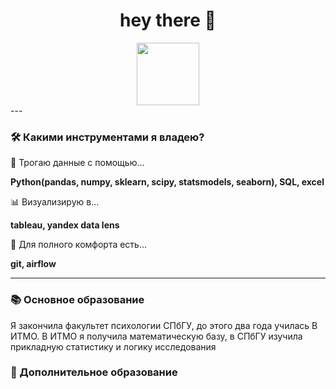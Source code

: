 <div id="header" align="center">
  <h1 align="center">
  hey there 👋
  </h1>
  <img src="https://media.giphy.com/media/5PDOmkYeA8rdK/giphy.gif" width="100"/>
</div>

<div id="skills">
 --- 

### :hammer_and_wrench: Какими инструментами я владею?
   :telescope: Трогаю данные с помощью...
  
  <b> Python(pandas, numpy, sklearn, scipy,  statsmodels, seaborn), SQL, excel </b>
  
   :bar_chart: Визуализирую в...
  
  <b> tableau, yandex data lens </b>
  
   :saxophone: Для полного комфорта есть...
  
  <b> git, airflow </b>
  
  ---
### :books: Основное образование
  Я закончила факультет психологии СПбГУ, до этого два года училась В ИТМО. В ИТМО я получила математическую базу, в СПбГУ изучила прикладную статистику и логику исследования
  
### :scroll: Дополнительное образование
</div>



<!--
**KristinaBataeva/KristinaBataeva** is a ✨ _special_ ✨ repository because its `README.md` (this file) appears on your GitHub profile.

Here are some ideas to get you started:

- 🔭 I’m currently working on ...
- 🌱 I’m currently learning ...
- 👯 I’m looking to collaborate on ...
- 🤔 I’m looking for help with ...
- 💬 Ask me about ...
- 📫 How to reach me: ...
- 😄 Pronouns: ...
- ⚡ Fun fact: ...
-->
